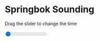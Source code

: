 <h1>Springbok Sounding</h1>
<p>Drag the slider to change the time</p>

<div class="slidecontainer">
<input oninput='setImage(this)' class="slider" type="range" min="0" max="5" value="0" step="1" />
<img id='img'/>
</div>

<script>
var img = document.getElementById('img');
var img_array = ['/assets/images/skwt/skd_spr_wrfout_d01_2020-06-27_12:00:00.png',
'/assets/images/skwt/skd_spr_wrfout_d01_2020-06-27_18:00:00.png',
'/assets/images/skwt/skd_spr_wrfout_d01_2020-06-28_00:00:00.png',
'/assets/images/skwt/skd_spr_wrfout_d01_2020-06-28_06:00:00.png',
'/assets/images/skwt/skd_spr_wrfout_d01_2020-06-28_12:00:00.png',];
function setImage(obj)
{
        var value = obj.value;
        img.src = img_array[value];

}
</script>
